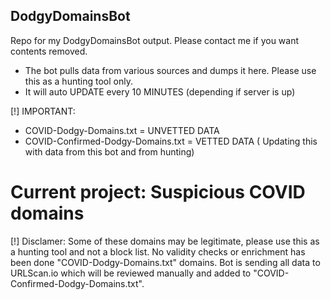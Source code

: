 ## DodgyDomainsBot
Repo for my DodgyDomainsBot output. Please contact me if you want contents removed.

- The bot pulls data from various sources and dumps it here. Please use this as a hunting tool only.
- It will auto UPDATE every 10 MINUTES (depending if server is up)

[!] IMPORTANT: 
- COVID-Dodgy-Domains.txt = UNVETTED DATA
- COVID-Confirmed-Dodgy-Domains.txt = VETTED DATA (
Updating this with data from this bot and from hunting)


# Current project: Suspicious COVID domains

[!] Disclamer: Some of these domains may be legitimate, please use this as a hunting tool and not a block list. No validity checks or enrichment has been done "COVID-Dodgy-Domains.txt" domains. Bot is sending all data to URLScan.io which will be reviewed manually and added to "COVID-Confirmed-Dodgy-Domains.txt".
